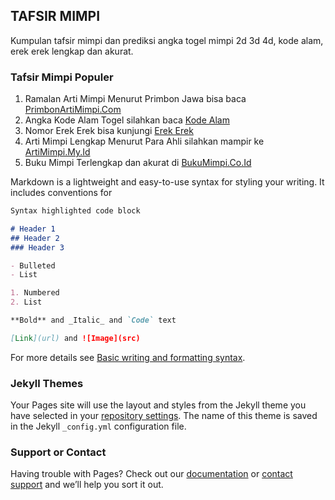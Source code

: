 ## TAFSIR MIMPI

Kumpulan tafsir mimpi dan prediksi angka togel mimpi 2d 3d 4d, kode alam, erek erek lengkap dan akurat.

### Tafsir Mimpi Populer

1. Ramalan Arti Mimpi Menurut Primbon Jawa bisa baca [PrimbonArtiMimpi.Com](https://www.primbonartimimpi.com/)
2. Angka Kode Alam Togel silahkan baca [Kode Alam](https://kodealams.blogspot.com)
3. Nomor Erek Erek bisa kunjungi [Erek Erek](https://erek2.blogspot.com)
4. Arti Mimpi Lengkap Menurut Para Ahli silahkan mampir ke [ArtiMimpi.My.Id](https://www.artimimpi.my.id/)
5. Buku Mimpi Terlengkap dan akurat di [BukuMimpi.Co.Id](https://www.bukumimpi.co.id/)

Markdown is a lightweight and easy-to-use syntax for styling your writing. It includes conventions for

```markdown
Syntax highlighted code block

# Header 1
## Header 2
### Header 3

- Bulleted
- List

1. Numbered
2. List

**Bold** and _Italic_ and `Code` text

[Link](url) and ![Image](src)
```

For more details see [Basic writing and formatting syntax](https://docs.github.com/en/github/writing-on-github/getting-started-with-writing-and-formatting-on-github/basic-writing-and-formatting-syntax).

### Jekyll Themes

Your Pages site will use the layout and styles from the Jekyll theme you have selected in your [repository settings](https://github.com/tafsirmimpigit/tafsirmimpigit.github.io/settings/pages). The name of this theme is saved in the Jekyll `_config.yml` configuration file.

### Support or Contact

Having trouble with Pages? Check out our [documentation](https://docs.github.com/categories/github-pages-basics/) or [contact support](https://support.github.com/contact) and we’ll help you sort it out.
